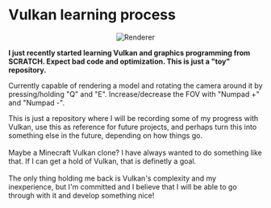 # Vulkan learning process

<div align="center"><img src="https://i.imgur.com/hEHThZa.png" alt="Renderer" align="center"/></div>

**I just recently started learning Vulkan and graphics programming from SCRATCH. Expect bad code and optimization. This is just a "toy" repository.**

Currently capable of rendering a model and rotating the camera around it by pressing/holding "Q" and "E". Increase/decrease the FOV with "Numpad +" and "Numpad -".

This is just a repository where I will be recording some of my progress with Vulkan, use this as reference for future projects, and perhaps turn this into something else in the future, depending on how things go.<br>
<br>
Maybe a Minecraft Vulkan clone? I have always wanted to do something like that. If I can get a hold of Vulkan, that is definetly a goal.<br>
<br>
The only thing holding me back is Vulkan's complexity and my inexperience, but I'm committed and I believe that I will be able to go through with it and develop something nice!<br>
